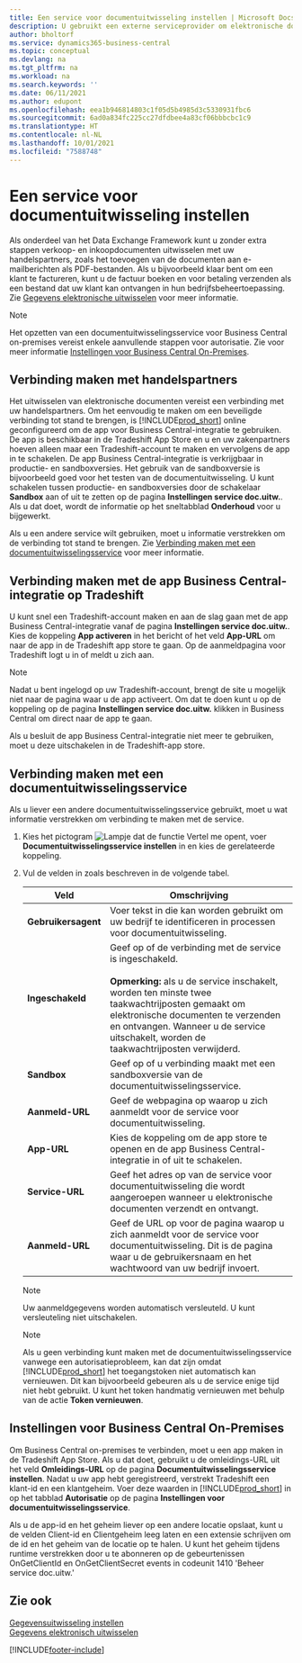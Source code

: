 ```yaml
---
title: Een service voor documentuitwisseling instellen | Microsoft Docs
description: U gebruikt een externe serviceprovider om elektronische documenten uit te wisselen met uw handelspartners.
author: bholtorf
ms.service: dynamics365-business-central
ms.topic: conceptual
ms.devlang: na
ms.tgt_pltfrm: na
ms.workload: na
ms.search.keywords: ''
ms.date: 06/11/2021
ms.author: edupont
ms.openlocfilehash: eea1b946814803c1f05d5b4985d3c5330931fbc6
ms.sourcegitcommit: 6ad0a834fc225cc27dfdbee4a83cf06bbbcbc1c9
ms.translationtype: HT
ms.contentlocale: nl-NL
ms.lasthandoff: 10/01/2021
ms.locfileid: "7588748"
---
```

# <a name="set-up-a-document-exchange-service"></a>Een service voor documentuitwisseling instellen
Als onderdeel van het Data Exchange Framework kunt u zonder extra stappen verkoop- en inkoopdocumenten uitwisselen met uw handelspartners, zoals het toevoegen van de documenten aan e-mailberichten als PDF-bestanden. Als u bijvoorbeeld klaar bent om een klant te factureren, kunt u de factuur boeken en voor betaling verzenden als een bestand dat uw klant kan ontvangen in hun bedrijfsbeheertoepassing. Zie [Gegevens elektronische uitwisselen](across-data-exchange.md) voor meer informatie.

> [!NOTE]
> Het opzetten van een documentuitwisselingsservice voor Business Central on-premises vereist enkele aanvullende stappen voor autorisatie. Zie voor meer informatie [Instellingen voor Business Central On-Premises](#settings-for-business-central-on-premises).

## <a name="connecting-with-trading-partners"></a>Verbinding maken met handelspartners
Het uitwisselen van elektronische documenten vereist een verbinding met uw handelspartners. Om het eenvoudig te maken om een beveiligde verbinding tot stand te brengen, is [!INCLUDE[prod_short](includes/prod_short.md)] online geconfigureerd om de app voor Business Central-integratie te gebruiken. De app is beschikbaar in de Tradeshift App Store en u en uw zakenpartners hoeven alleen maar een Tradeshift-account te maken en vervolgens de app in te schakelen. De app Business Central-integratie is verkrijgbaar in productie- en sandboxversies. Het gebruik van de sandboxversie is bijvoorbeeld goed voor het testen van de documentuitwisseling. U kunt schakelen tussen productie- en sandboxversies door de schakelaar **Sandbox** aan of uit te zetten op de pagina **Instellingen service doc.uitw.**. Als u dat doet, wordt de informatie op het sneltabblad **Onderhoud** voor u bijgewerkt.

Als u een andere service wilt gebruiken, moet u informatie verstrekken om de verbinding tot stand te brengen. Zie [Verbinding maken met een documentuitwisselingsservice](across-how-to-set-up-a-document-exchange-service.md#to-connect-to-a-document-exchange-service) voor meer informatie.

## <a name="to-connect-to-the-business-central-integration-app-on-tradeshift"></a>Verbinding maken met de app Business Central-integratie op Tradeshift
U kunt snel een Tradeshift-account maken en aan de slag gaan met de app Business Central-integratie vanaf de pagina **Instellingen service doc.uitw.**. Kies de koppeling **App activeren** in het bericht of het veld **App-URL** om naar de app in de Tradeshift app store te gaan. Op de aanmeldpagina voor Tradeshift logt u in of meldt u zich aan.

> [!NOTE]
> Nadat u bent ingelogd op uw Tradeshift-account, brengt de site u mogelijk niet naar de pagina waar u de app activeert. Om dat te doen kunt u op de koppeling op de pagina **Instellingen service doc.uitw.** klikken in Business Central om direct naar de app te gaan.

Als u besluit de app Business Central-integratie niet meer te gebruiken, moet u deze uitschakelen in de Tradeshift-app store. 

## <a name="to-connect-to-a-document-exchange-service"></a>Verbinding maken met een documentuitwisselingsservice  
Als u liever een andere documentuitwisselingsservice gebruikt, moet u wat informatie verstrekken om verbinding te maken met de service.

1. Kies het pictogram ![Lampje dat de functie Vertel me opent](media/ui-search/search_small.png "Vertel me wat u wilt doen"), voer **Documentuitwisselingsservice instellen** in en kies de gerelateerde koppeling.  
2. Vul de velden in zoals beschreven in de volgende tabel.  

    |Veld|Omschrijving|  
    |---------------------------------|---------------------------------------|  
    |**Gebruikersagent**|Voer tekst in die kan worden gebruikt om uw bedrijf te identificeren in processen voor documentuitwisseling.|  
    |**Ingeschakeld**|Geef op of de verbinding met de service is ingeschakeld.<br><br> **Opmerking:** als u de service inschakelt, worden ten minste twee taakwachtrijposten gemaakt om elektronische documenten te verzenden en ontvangen. Wanneer u de service uitschakelt, worden de taakwachtrijposten verwijderd.|  
    |**Sandbox**|Geef op of u verbinding maakt met een sandboxversie van de documentuitwisselingsservice.|
    |**Aanmeld-URL**|Geef de webpagina op waarop u zich aanmeldt voor de service voor documentuitwisseling.|  
    |**App-URL**|Kies de koppeling om de app store te openen en de app Business Central-integratie in of uit te schakelen.|
    |**Service-URL**|Geef het adres op van de service voor documentuitwisseling die wordt aangeroepen wanneer u elektronische documenten verzendt en ontvangt.|  
    |**Aanmeld-URL**|Geef de URL op voor de pagina waarop u zich aanmeldt voor de service voor documentuitwisseling. Dit is de pagina waar u de gebruikersnaam en het wachtwoord van uw bedrijf invoert.|  
    
    > [!NOTE]  
    > Uw aanmeldgegevens worden automatisch versleuteld. U kunt versleuteling niet uitschakelen.

    > [!NOTE]
    > Als u geen verbinding kunt maken met de documentuitwisselingsservice vanwege een autorisatieprobleem, kan dat zijn omdat [!INCLUDE[prod_short](includes/prod_short.md)] het toegangstoken niet automatisch kan vernieuwen. Dit kan bijvoorbeeld gebeuren als u de service enige tijd niet hebt gebruikt. U kunt het token handmatig vernieuwen met behulp van de actie **Token vernieuwen**.

## <a name="settings-for-business-central-on-premises"></a>Instellingen voor Business Central On-Premises
Om Business Central on-premises te verbinden, moet u een app maken in de Tradeshift App Store. Als u dat doet, gebruikt u de omleidings-URL uit het veld **Omleidings-URL** op de pagina **Documentuitwisselingsservice instellen**. Nadat u uw app hebt geregistreerd, verstrekt Tradeshift een klant-id en een klantgeheim. Voer deze waarden in [!INCLUDE[prod_short](includes/prod_short.md)] in op het tabblad **Autorisatie** op de pagina **Instellingen voor documentuitwisselingsservice**.

Als u de app-id en het geheim liever op een andere locatie opslaat, kunt u de velden Client-id en Clientgeheim leeg laten en een extensie schrijven om de id en het geheim van de locatie op te halen. U kunt het geheim tijdens runtime verstrekken door u te abonneren op de gebeurtenissen OnGetClientId en OnGetClientSecret events in codeunit 1410 'Beheer service doc.uitw.'

## <a name="see-also"></a>Zie ook  
[Gegevensuitwisseling instellen](across-set-up-data-exchange.md)  
[Gegevens elektronisch uitwisselen](across-data-exchange.md)


[!INCLUDE[footer-include](includes/footer-banner.md)]
